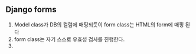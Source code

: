 ## Django forms

1. Model class가 DB의 컬럼에 매핑되듯이 form class는 HTML의 form에 매핑 된다
2. form class는 자기 스스로 유효성 검사를 진행한다.
3. 